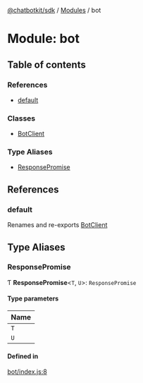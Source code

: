 [@chatbotkit/sdk](../README.md) / [Modules](../modules.md) / bot

# Module: bot

## Table of contents

### References

- [default](bot.md#default)

### Classes

- [BotClient](../classes/bot.BotClient.md)

### Type Aliases

- [ResponsePromise](bot.md#responsepromise)

## References

### default

Renames and re-exports [BotClient](../classes/bot.BotClient.md)

## Type Aliases

### ResponsePromise

Ƭ **ResponsePromise**\<`T`, `U`\>: `ResponsePromise`

#### Type parameters

| Name |
| :------ |
| `T` |
| `U` |

#### Defined in

[bot/index.js:8](https://github.com/chatbotkit/node-sdk/blob/ae269f9/packages/sdk/src/bot/index.js#L8)

